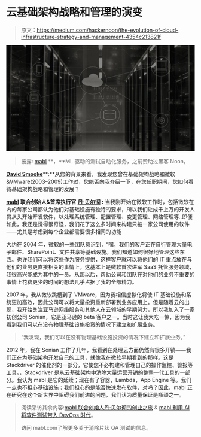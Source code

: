# 云基础架构战略和管理的演变

> 原文：<https://medium.com/hackernoon/the-evolution-of-cloud-infrastructure-strategy-and-management-4354c213821f>

![](img/d9dcd3857a41a7fde22e982151e99de2.png)

> 披露: [mabl](https://goo.gl/7ZKSvU) **，**ML 驱动的测试自动化服务，之前赞助过黑客 Noon。

[**David Smooke**](https://medium.com/u/7f91547ce9c9?source=post_page-----4354c213821f--------------------------------)**:**从您的背景来看，我发现您曾在基础架构战略和微软&VMware(2003–2009)工作过，您能否向我介绍一下，在您任职期间，您如何看待基础架构战略和管理的发展？

[**mabl**](https://medium.com/u/bb6a61b112a3?source=post_page-----4354c213821f--------------------------------) **联合创始人&首席执行官** [**丹·贝尔彻**](https://goo.gl/czfR5L) **:** 当我刚开始在微软工作时，包括微软在内的每家公司都认为他们对基础设施有独特的要求，所以我们让成千上万的开发人员从头开始开发软件，以处理系统管理、配置管理、变更管理、网络管理等..即便如此，我还是觉得很奇怪，我们花了这么多时间来构建只被一家公司使用的软件——尤其是考虑到每个企业都需要很多相同的功能

大约在 2004 年，微软的一些团队意识到，“嘿，我们的客户正在自行管理大量电子邮件、SharePoint、文件共享等基础设施。我们知道如何很好地管理这些东西。也许我们可以将这些作为服务提供，这样客户就可以将他们的 IT 重点放在与他们的业务更直接相关的事情上。这基本上是微软首次进军 SaaS 托管服务领域，我很高兴能成为其中的一员。从那以后，帮助公司和团队在对他们的业务不重要的事情上花费更少的时间的想法几乎占据了我的全部精力。

2007 年，我从微软跳槽到了 VMware，因为我相信虚拟化将使 IT 基础设施和系统更加高效，因此公司可以将大量投资重新部署到业务应用上。但是随着云的出现，我开始关注亚马逊网络服务和其他人在云领域的早期努力，所以我加入了一家初创公司 Sonian，它是亚马逊的 beta 客户之一。当时这让我大吃一惊，因为我看到我们可以在没有物理基础设施投资的情况下建立和扩展业务。

> “我发现，我们可以在没有物理基础设施投资的情况下建立和扩展业务。”

2012 年，我在 Sonian 工作了几年，我看到在处理云方面仍然有很多开销——我们正在为基础架构开发自己的工具，就像我在微软早期看到的那样。这是 Stackdriver 的催化剂的一部分，它使您不必构建和管理自己的操作监控、警报等工具。，Stackdriver 是从云基础架构中消除大量运营开销的整整一代工具的一部分。我认为 mabl 是它的延续；现在有了容器，Lambda，App Engine 等。我们一点也不担心基础设施；我们担心的是能否快速发布软件，对吗？因此，mabl 正在研究在这个新世界中阻碍我们前进的问题，我们认为质量保证是瓶颈之一。

> 阅读采访其余内容:[mabl 联合创始人丹·贝尔彻的创业之旅](https://hackernoon.com/the-entrepreneurial-journey-of-mabl-co-founder-dan-belcher-2f780620d805) & [mabl 利用 AI 将软件测试带入 DevOps 时代](https://hackernoon.com/mabl-uses-ai-to-bring-software-testing-into-the-devops-era-98a45f52525e)。
> 
> 访问 mabl.com了解更多关于消除片状 QA 测试的信息。